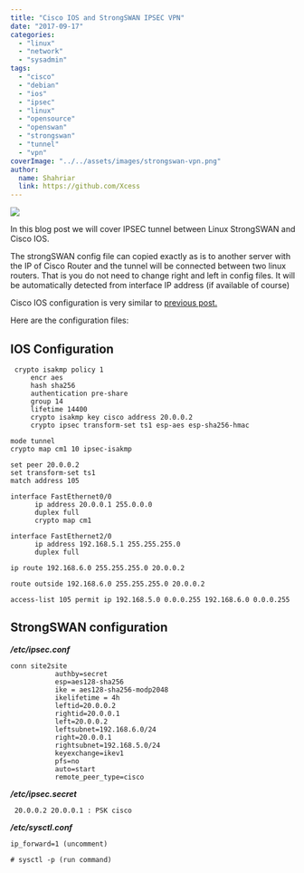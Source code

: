 ```yaml
---
title: "Cisco IOS and StrongSWAN IPSEC VPN"
date: "2017-09-17"
categories: 
  - "linux"
  - "network"
  - "sysadmin"
tags: 
  - "cisco"
  - "debian"
  - "ios"
  - "ipsec"
  - "linux"
  - "opensource"
  - "openswan"
  - "strongswan"
  - "tunnel"
  - "vpn"
coverImage: "../../assets/images/strongswan-vpn.png"
author:
  name: Shahriar
  link: https://github.com/Xcess
---
```


![](../../assets/images/strongswan-vpn.png)

In this blog post we will cover IPSEC tunnel between Linux StrongSWAN and Cisco IOS.

The strongSWAN config file can copied exactly as is to another server with the IP of Cisco Router and the tunnel will be connected between two linux routers. That is you do not need to change right and left in config files. It will be automatically detected from interface IP address (if available of course)

Cisco IOS configuration is very similar to [previous post.](/topics/gre-over-ipsec-in-cisco-ios/)

Here are the configuration files:

## IOS Configuration

```
 crypto isakmp policy 1
     encr aes
     hash sha256
     authentication pre-share
     group 14
     lifetime 14400
     crypto isakmp key cisco address 20.0.0.2
     crypto ipsec transform-set ts1 esp-aes esp-sha256-hmac
```

```
mode tunnel
crypto map cm1 10 ipsec-isakmp
```

```
set peer 20.0.0.2
set transform-set ts1
match address 105
```

```
interface FastEthernet0/0
      ip address 20.0.0.1 255.0.0.0
      duplex full
      crypto map cm1
```

```
interface FastEthernet2/0
      ip address 192.168.5.1 255.255.255.0
      duplex full
```

```
ip route 192.168.6.0 255.255.255.0 20.0.0.2
```

```
route outside 192.168.6.0 255.255.255.0 20.0.0.2
```

```
access-list 105 permit ip 192.168.5.0 0.0.0.255 192.168.6.0 0.0.0.255
```

## StrongSWAN configuration

**_/etc/ipsec.conf_**

```
conn site2site
           authby=secret
           esp=aes128-sha256
           ike = aes128-sha256-modp2048
           ikelifetime = 4h
           leftid=20.0.0.2
           rightid=20.0.0.1
           left=20.0.0.2
           leftsubnet=192.168.6.0/24
           right=20.0.0.1
           rightsubnet=192.168.5.0/24
           keyexchange=ikev1
           pfs=no
           auto=start
           remote_peer_type=cisco
```

**_/etc/ipsec.secret_**

```
 20.0.0.2 20.0.0.1 : PSK cisco
```

**_/etc/sysctl.conf_**

```
ip_forward=1 (uncomment)

# sysctl -p (run command)
```